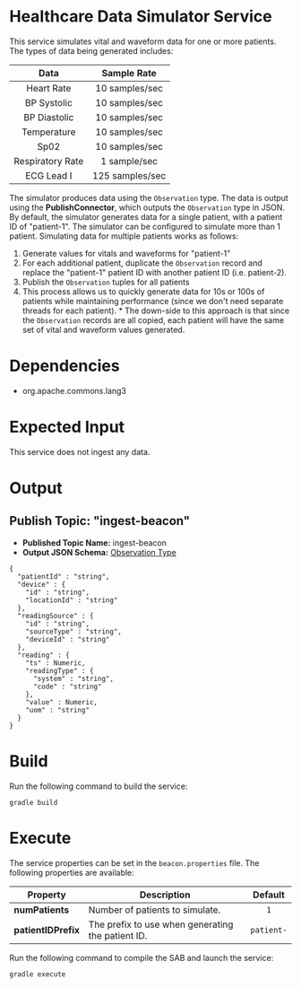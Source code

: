 # Healthcare Data Simulator Service

This service simulates vital and waveform data for one or more patients. The types of data being generated includes: 

| Data | Sample Rate |
| :---: | :---: |
| Heart Rate | 10 samples/sec |
| BP Systolic | 10 samples/sec |
| BP Diastolic | 10 samples/sec |
| Temperature | 10 samples/sec |
| Sp02 | 10 samples/sec |
| Respiratory Rate | 1 sample/sec |
| ECG Lead I | 125 samples/sec |

The simulator produces data using the `Observation` type. The data is output using the **PublishConnector**, which outputs the `Observation` type in JSON. By default, the simulator generates data for a single patient, with a patient ID of "patient-1". The simulator can be configured to simulate more than 1 patient. Simulating data for multiple patients works as follows: 

  1. Generate values for vitals and waveforms for "patient-1"
  2. For each additional patient, duplicate the `Observation` record and replace the "patient-1" patient ID with another patient ID (i.e. patient-2).
  3. Publish the `Observation` tuples for all patients
  4. This process allows us to quickly generate data for 10s or 100s of patients while maintaining performance (since we don't need separate threads for each patient). 
    * The down-side to this approach is that since the `Observation` records are all copied, each patient will have the same set of vital and waveform values generated.


# Dependencies

  * org.apache.commons.lang3


# Expected Input

This service does not ingest any data. 


# Output

## Publish Topic: "ingest-beacon"

 * **Published Topic Name:** ingest-beacon
 * **Output JSON Schema:** [Observation Type](https://github.com/IBMStreams/streamsx.health/wiki/Observation-Data-Type)

```
{
  "patientId" : "string",
  "device" : {
    "id" : "string",
    "locationId" : "string"
  },
  "readingSource" : {
    "id" : "string",
    "sourceType" : "string",
    "deviceId" : "string"
  },
  "reading" : {
    "ts" : Numeric,
    "readingType" : {
      "system" : "string",
      "code" : "string"
    },
    "value" : Numeric,
    "uom" : "string"
  }
}
```

# Build

Run the following command to build the service: 

 `gradle build`


# Execute

The service properties can be set in the `beacon.properties` file. The following properties are available: 

| Property | Description | Default |
| --- | --- | :---: |
| **numPatients** | Number of patients to simulate. | `1` |
| **patientIDPrefix** | The prefix to use when generating the patient ID. | `patient-` |

Run the following command to compile the SAB and launch the service: 

 `gradle execute`
